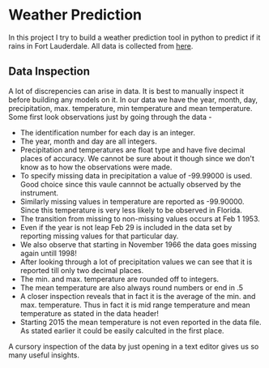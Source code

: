 # Weather Prediction

In this project I try to build a weather prediction tool in python to predict if it rains in Fort Lauderdale. All data is collected from [here](https://climatecenter.fsu.edu/products-services/data). 

## Data Inspection 

A lot of discrepencies can arise in data. It is best to manually inspect it before building any models on it. In our data we have the year, month, day, precipitation, max. temperature, min temperature and mean temperature. Some first look observations just by going through the data - 

* The identification number for each day is an integer. 
* The year, month and day are all integers. 
* Precipitation and temperatures are float type and have five decimal places of accuracy. We cannot be sure about it though since we don't know as to how the observations were made. 
* To specify missing data in precipitation a value of -99.99000 is used. Good choice since this vaule cannnot be actually observed by the instrument. 
* Similarly missing values in temperature are reported as -99.90000. Since this temperature is very less likely to be observed in Florida. 
* The transition from missing to non-missing values occurs at Feb 1 1953.
* Even if the year is not leap Feb 29 is included in the data set by reporting missing values for that particular day. 
* We also observe that starting in November 1966 the data goes missing again untill 1998! 
* After looking through a lot of precipitation values we can see that it is reported till only two decimal places. 
* The min. and max. temperature are rounded off to integers. 
* The mean temperature are also always round numbers or end in .5 
* A closer inspection reveals that in fact it is the average of the min. and max. temperature. Thus in fact it is mid range temperature and mean temperature as stated in the data header! 
* Starting 2015 the mean temperature is not even reported in the data file. As stated earlier it could be easily calculted in the first place. 

A cursory inspection of the data by just opening in a text editor gives us so many useful insights. 



